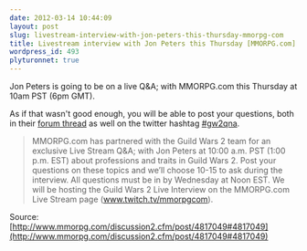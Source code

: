 ```yaml
---
date: 2012-03-14 10:44:09
layout: post
slug: livestream-interview-with-jon-peters-this-thursday-mmorpg-com
title: Livestream interview with Jon Peters this Thursday [MMORPG.com]
wordpress_id: 493
plyturonnet: true
---
```


Jon Peters is going to be on a live Q&A; with MMORPG.com this Thursday at 10am PST (6pm GMT). 

As if that wasn't good enough, you will be able to post your questions, both in their [forum thread](http://www.mmorpg.com/discussion2.cfm/post/4817049#4817049) as well on the twitter hashtag [#gw2qna](https://twitter.com/#!/search/realtime/%23gw2qna).






> MMORPG.com has partnered with the Guild Wars 2 team for an exclusive Live Stream Q&A; with Jon Peters at 10:00 a.m. PST (1:00 p.m. EST) about professions and traits in Guild Wars 2. Post your questions on these topics and we’ll choose 10-15 to ask during the interview. All questions must be in by Wednesday at Noon EST. We will be hosting the Guild Wars 2 Live Interview on the MMORPG.com Live Stream page (www.twitch.tv/mmorpgcom).


Source: [http://www.mmorpg.com/discussion2.cfm/post/4817049#4817049](http://www.mmorpg.com/discussion2.cfm/post/4817049#4817049)

